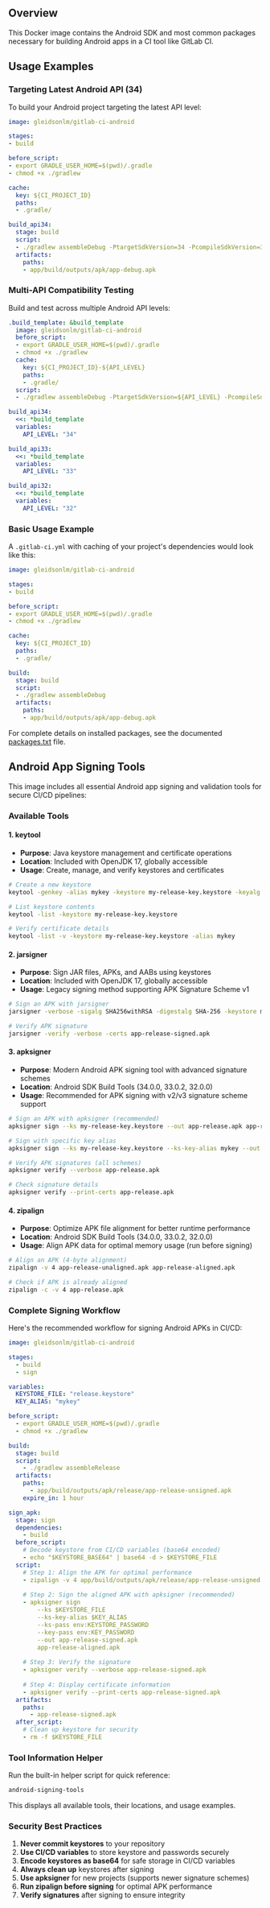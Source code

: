 ## Overview

This Docker image contains the Android SDK and most common packages necessary for building Android apps in a CI tool like GitLab CI.

## Usage Examples

### Targeting Latest Android API (34)

To build your Android project targeting the latest API level:

```yaml
image: gleidsonlm/gitlab-ci-android

stages:
- build

before_script:
- export GRADLE_USER_HOME=$(pwd)/.gradle
- chmod +x ./gradlew

cache:
  key: ${CI_PROJECT_ID}
  paths:
  - .gradle/

build_api34:
  stage: build
  script:
  - ./gradlew assembleDebug -PtargetSdkVersion=34 -PcompileSdkVersion=34
  artifacts:
    paths:
    - app/build/outputs/apk/app-debug.apk
```

### Multi-API Compatibility Testing

Build and test across multiple Android API levels:

```yaml
.build_template: &build_template
  image: gleidsonlm/gitlab-ci-android
  before_script:
  - export GRADLE_USER_HOME=$(pwd)/.gradle
  - chmod +x ./gradlew
  cache:
    key: ${CI_PROJECT_ID}-${API_LEVEL}
    paths:
    - .gradle/
  script:
  - ./gradlew assembleDebug -PtargetSdkVersion=${API_LEVEL} -PcompileSdkVersion=${API_LEVEL}

build_api34:
  <<: *build_template
  variables:
    API_LEVEL: "34"

build_api33:
  <<: *build_template  
  variables:
    API_LEVEL: "33"

build_api32:
  <<: *build_template
  variables:
    API_LEVEL: "32"
```

### Basic Usage Example

A `.gitlab-ci.yml` with caching of your project's dependencies would look like this:

```yaml
image: gleidsonlm/gitlab-ci-android

stages:
- build

before_script:
- export GRADLE_USER_HOME=$(pwd)/.gradle
- chmod +x ./gradlew

cache:
  key: ${CI_PROJECT_ID}
  paths:
  - .gradle/

build:
  stage: build
  script:
  - ./gradlew assembleDebug
  artifacts:
    paths:
    - app/build/outputs/apk/app-debug.apk
```

For complete details on installed packages, see the documented [packages.txt](packages.txt) file.

## Android App Signing Tools

This image includes all essential Android app signing and validation tools for secure CI/CD pipelines:

### Available Tools

#### 1. keytool

- **Purpose**: Java keystore management and certificate operations
- **Location**: Included with OpenJDK 17, globally accessible
- **Usage**: Create, manage, and verify keystores and certificates

```bash
# Create a new keystore
keytool -genkey -alias mykey -keystore my-release-key.keystore -keyalg RSA -keysize 2048 -validity 10000

# List keystore contents
keytool -list -keystore my-release-key.keystore

# Verify certificate details
keytool -list -v -keystore my-release-key.keystore -alias mykey
```

#### 2. jarsigner

- **Purpose**: Sign JAR files, APKs, and AABs using keystores
- **Location**: Included with OpenJDK 17, globally accessible
- **Usage**: Legacy signing method supporting APK Signature Scheme v1

```bash
# Sign an APK with jarsigner
jarsigner -verbose -sigalg SHA256withRSA -digestalg SHA-256 -keystore my-release-key.keystore app-release-unsigned.apk mykey

# Verify APK signature
jarsigner -verify -verbose -certs app-release-signed.apk
```

#### 3. apksigner

- **Purpose**: Modern Android APK signing tool with advanced signature schemes
- **Location**: Android SDK Build Tools (34.0.0, 33.0.2, 32.0.0)
- **Usage**: Recommended for APK signing with v2/v3 signature scheme support

```bash
# Sign an APK with apksigner (recommended)
apksigner sign --ks my-release-key.keystore --out app-release.apk app-release-unsigned.apk

# Sign with specific key alias
apksigner sign --ks my-release-key.keystore --ks-key-alias mykey --out app-release.apk app-release-unsigned.apk

# Verify APK signatures (all schemes)
apksigner verify --verbose app-release.apk

# Check signature details
apksigner verify --print-certs app-release.apk
```

#### 4. zipalign

- **Purpose**: Optimize APK file alignment for better runtime performance
- **Location**: Android SDK Build Tools (34.0.0, 33.0.2, 32.0.0)
- **Usage**: Align APK data for optimal memory usage (run before signing)

```bash
# Align an APK (4-byte alignment)
zipalign -v 4 app-release-unaligned.apk app-release-aligned.apk

# Check if APK is already aligned
zipalign -c -v 4 app-release.apk
```

### Complete Signing Workflow

Here's the recommended workflow for signing Android APKs in CI/CD:

```yaml
image: gleidsonlm/gitlab-ci-android

stages:
  - build
  - sign

variables:
  KEYSTORE_FILE: "release.keystore"
  KEY_ALIAS: "mykey"

before_script:
  - export GRADLE_USER_HOME=$(pwd)/.gradle
  - chmod +x ./gradlew

build:
  stage: build
  script:
    - ./gradlew assembleRelease
  artifacts:
    paths:
      - app/build/outputs/apk/release/app-release-unsigned.apk
    expire_in: 1 hour

sign_apk:
  stage: sign
  dependencies:
    - build
  before_script:
    # Decode keystore from CI/CD variables (base64 encoded)
    - echo "$KEYSTORE_BASE64" | base64 -d > $KEYSTORE_FILE
  script:
    # Step 1: Align the APK for optimal performance
    - zipalign -v 4 app/build/outputs/apk/release/app-release-unsigned.apk app-release-aligned.apk
    
    # Step 2: Sign the aligned APK with apksigner (recommended)
    - apksigner sign 
        --ks $KEYSTORE_FILE 
        --ks-key-alias $KEY_ALIAS 
        --ks-pass env:KEYSTORE_PASSWORD 
        --key-pass env:KEY_PASSWORD 
        --out app-release-signed.apk 
        app-release-aligned.apk
    
    # Step 3: Verify the signature
    - apksigner verify --verbose app-release-signed.apk
    
    # Step 4: Display certificate information
    - apksigner verify --print-certs app-release-signed.apk
  artifacts:
    paths:
      - app-release-signed.apk
  after_script:
    # Clean up keystore for security
    - rm -f $KEYSTORE_FILE
```

### Tool Information Helper

Run the built-in helper script for quick reference:

```bash
android-signing-tools
```

This displays all available tools, their locations, and usage examples.

### Security Best Practices

1. **Never commit keystores** to your repository
2. **Use CI/CD variables** to store keystore and passwords securely
3. **Encode keystores as base64** for safe storage in CI/CD variables
4. **Always clean up** keystores after signing
5. **Use apksigner** for new projects (supports newer signature schemes)
6. **Run zipalign before signing** for optimal APK performance
7. **Verify signatures** after signing to ensure integrity
